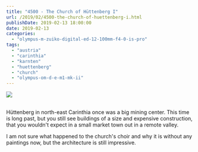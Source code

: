 ```yaml
---
title: "4500 - The Church of Hüttenberg I"
url: /2019/02/4500-the-church-of-huettenberg-i.html
publishDate: 2019-02-13 18:00:00
date: 2019-02-13
categories: 
  - "olympus-m-zuiko-digital-ed-12-100mm-f4-0-is-pro"
tags: 
  - "austria"
  - "carinthia"
  - "karnten"
  - "huettenberg"
  - "church"
  - "olympus-om-d-e-m1-mk-ii"
---
```

<div class="container">
<div class="center"><a target="_blank" href="https://d25zfm9zpd7gm5.cloudfront.net/1200x1200/2017/20171124_153050_lr.jpg"><img class="webfeedsFeaturedVisual" src="https://d25zfm9zpd7gm5.cloudfront.net/0600x0600/2017/20171124_153050_lr.jpg" /></a></div>
</div>
<br />

Hüttenberg in north-east Carinthia once was a big mining center.
This time is long past, but you still see buildings of a size and
expensive construction, that you wouldn't expect in a small market
town out in a remote valley.

I am not sure what happened to the church's choir and why it is
without any paintings now, but the architecture is still impressive.